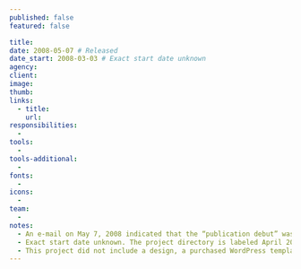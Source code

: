 ```yaml
---
published: false
featured: false

title:
date: 2008-05-07 # Released
date_start: 2008-03-03 # Exact start date unknown
agency:
client:
image:
thumb:
links:
  - title:
    url:
responsibilities:
  -
tools:
  -
tools-additional:
  -
fonts:
  -
icons:
  -
team:
  -
notes:
  - An e-mail on May 7, 2008 indicated that the “publication debut” was on that day.
  - Exact start date unknown. The project directory is labeled April 2008. The site was listed as “in progress” in the 2007 annual review, e-mailed on March 3, 2008.
  - This project did not include a design, a purchased WordPress template was used. The custom design came in the 2009 version of the website.
---
```

